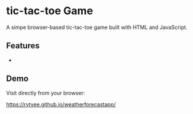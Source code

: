 # tic-tac-toe Game

A simpe browser-based tic-tac-toe game built with HTML and JavaScript.

## Features

- 

## Demo

Visit directly from your browser:

https://rytvee.github.io/weatherforecastapp/

